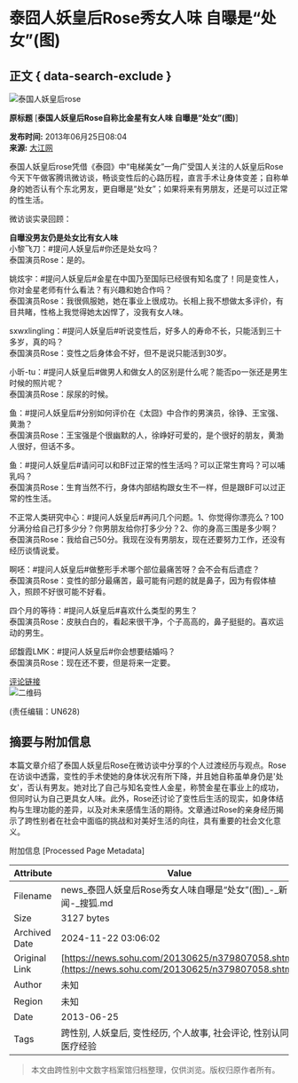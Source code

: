 # 泰囧人妖皇后Rose秀女人味 自曝是“处女”(图)

## 正文 { data-search-exclude }


![泰国人妖皇后rose](https://photocdn.sohu.com/20130625/Img379807059.jpg)

**原标题** [**泰国人妖皇后Rose自称比金星有女人味 自曝是“处女”(图)**]

**发布时间:** 2013年06月25日08:04  
**来源:** [大江网](https://ent.jxnews.com.cn/system/2013/06/25/012483938.shtml)

泰国人妖皇后rose凭借《泰囧》中“电梯美女”一角广受国人关注的人妖皇后Rose今天下午做客腾讯微访谈，畅谈变性后的心路历程，直言手术让身体变差；自称单身的她否认有个东北男友，更自曝是“处女”；如果将来有男朋友，还是可以过正常的性生活。

微访谈实录回顾：

**自曝没男友仍是处女比有女人味**  
小黎飞刀：#提问人妖皇后#你还是处女吗？  
泰国演员Rose：是的。  

姚炫宇：#提问人妖皇后#金星在中国乃至国际已经很有知名度了！同是变性人，你对金星老师有什么看法？有兴趣和她合作吗？  
泰国演员Rose：我很佩服她，她在事业上很成功。长相上我不想做太多评价，有目共睹，性格上我觉得她太凶悍了，没我有女人味。  

sxwxlingling：#提问人妖皇后#听说变性后，好多人的寿命不长，只能活到三十多岁，真的吗？  
泰国演员Rose：变性之后身体会不好，但不是说只能活到30岁。  

小昕-tu：#提问人妖皇后#做男人和做女人的区别是什么呢？能否po一张还是男生时候的照片呢？  
泰国演员Rose：尿尿的时候。  

鱼：#提问人妖皇后#分别如何评价在《太囧》中合作的男演员，徐铮、王宝强、黄渤？  
泰国演员Rose：王宝强是个很幽默的人，徐峥好可爱的，是个很好的朋友，黄渤人很好，但话不多。  

鱼：#提问人妖皇后#请问可以和BF过正常的性生活吗？可以正常生育吗？可以哺乳吗？  
泰国演员Rose：生育当然不行，身体内部结构跟女生不一样，但是跟BF可以过正常的性生活。  

不正常人类研究中心：#提问人妖皇后#再问几个问题。1、你觉得你漂亮么？100分满分给自己打多少分？你男朋友给你打多少分？2、你的身高三围是多少啊？  
泰国演员Rose：我给自己50分。我现在没有男朋友，现在还要努力工作，还没有经历谈情说爱。  

啊呸：#提问人妖皇后#做整形手术哪个部位最痛苦呀？会不会有后遗症？  
泰国演员Rose：变性的部分最痛苦，最可能有问题的就是鼻子，因为有假体植入，照顾不好很可能不好看。  

四个月的等待：#提问人妖皇后#喜欢什么类型的男生？  
泰国演员Rose：皮肤白白的，看起来很干净，个子高高的，鼻子挺挺的。喜欢运动的男生。  

邱馥霞LMK：#提问人妖皇后#你会想要结婚吗？  
泰国演员Rose：现在还不要，但是将来一定要。

[评论链接](https://pinglun.sohu.com/s379807058.html)  
![二维码](https://s1.rr.itc.cn/qrcode/m/n/379807058.png)

(责任编辑：UN628)

## 摘要与附加信息

<!-- tcd_abstract -->
本篇文章介绍了泰国人妖皇后Rose在微访谈中分享的个人过渡经历与观点。Rose在访谈中透露，变性的手术使她的身体状况有所下降，并且她自称虽单身仍是'处女'，否认有男友。她对比了自己与知名变性人金星，称赞金星在事业上的成功，但同时认为自己更具女人味。此外，Rose还讨论了变性后生活的现实，如身体结构与生理功能的差异，以及对未来感情生活的期待。文章通过Rose的亲身经历揭示了跨性别者在社会中面临的挑战和对美好生活的向往，具有重要的社会文化意义。
<!-- tcd_abstract_end -->

附加信息 [Processed Page Metadata]

| Attribute       | Value                                  |
|-----------------|----------------------------------------|
| Filename        | news_泰囧人妖皇后Rose秀女人味自曝是“处女”(图)_-_新闻-_搜狐.md                             |
| Size            | 3127 bytes                           |
| Archived Date   | 2024-11-22 03:06:02                             |
| Original Link   | [https://news.sohu.com/20130625/n379807058.shtml](https://news.sohu.com/20130625/n379807058.shtml)                       |
| Author          | 未知                               |
| Region          | 未知                               |
| Date            | 2013-06-25                                 |
| Tags            | 跨性别, 人妖皇后, 变性经历, 个人故事, 社会评论, 性别认同, 医疗经验                                 |
>
> 本文由跨性别中文数字档案馆归档整理，仅供浏览。版权归原作者所有。
>